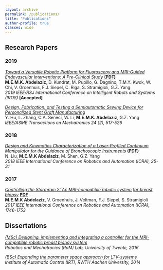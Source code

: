 ```yaml
---
layout: archive
permalink: /publications/
title: "Publications"
author-profile: true
classes: wide
---
```


## Research Papers
### 2019
[*Toward a Versatile Robotic Platform for Fluoroscopy and MRI-Guided Endovascular Interventions: A Pre-Clinical Study* **(PDF)**](/images/IROS19-website-accepted.pdf) <br />
**M.E.M.K. Abdelaziz**, D. Kundrat, M. Pupillo, G. Dagnino, T.M.Y. Kwok, W. Chi, V. Groenhuis, F.J. Siepel, C. Riga, S. Stramigioli, G.Z. Yang <br />
*2019 IEEE/RSJ International Conference on Intelligent Robots and Systems (IROS)* **[Accepted]**

[*Design, Fabrication, and Testing a Semiautomatic Sewing Device for Personalized Stent Graft Manufacturing*](https://ieeexplore.ieee.org/abstract/document/8625557) <br />
Y. Hu, L. Zhang, C.A. Seneci, W. Li, **M.E.M.K. Abdelaziz**, G.Z. Yang <br />
*IEEE/ASME Transactions on Mechatronics 24 (2), 517-526*

### 2018
[*Design and Kinematics Characterization of a Laser-Profiled Continuum Manipulator for the Guidance of Bronchoscopic Instruments*](https://ieeexplore.ieee.org/abstract/document/8460849) [**(PDF)**](/images/ICRA2018-website.pdf)<br />
N. Liu, **M.E.M.K Abdelaziz**, M. Shen, G.Z. Yang <br />
*2018 IEEE International Conference on Robotics and Automation (ICRA), 25-31*

### 2017
[*Controlling the Stormram 2: An MRI-compatible robotic system for breast biopsy*](https://ieeexplore.ieee.org/document/7989206) [**PDF**](/images/ICRA2017-website.pdf) <br />
**M.E.M.K Abdelaziz**, V. Groenhuis, J. Veltman, F.J. Siepel, S. Stramigioli <br />
*2017 IEEE International Conference on Robotics and Automation (ICRA), 1746-1753*


## Dissertations
[*(MSc) Designing, implementing and integrating a controller for the MRI-compatible robotic breast biopsy system*](https://www.dropbox.com/s/zek5b6zn7kuzf3j/Mohamed_Abdelaziz_MSc.pdf?dl=0) <br />
*Robotics and Mechatronics (RaM) Lab, University of Twente, 2016*

[*(BSc) Expanding the parameter space approach for LTV-systems*](/images/Mohamed_Abdelaziz_BSc.pdf) <br />
*Institute of Automatic Control (IRT), RWTH Aachen University, 2014*
